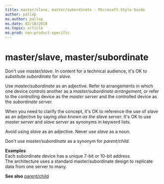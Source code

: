 ```yaml
---
title: master/slave, master/subordinate - Microsoft Style Guide
author: pallep
ms.author: pallep
ms.date: 02/10/2018
ms.topic: article
ms.prod: non-product-specific
---
```


# master/slave, master/subordinate

Don't use *master/slave.* 
In content for a technical audience, it's OK to substitute *subordinate* for *slave.* 

Use *master/subordinate* as an adjective. Refer to arrangements in which one device controls another as a *master/subordinate arrangement,* or refer to the controlling device as the *master server* and the controlled device as the *subordinate server.* 

When you need to clarify the concept, it's OK to reference the use of *slave* as an adjective by saying *also known as the slave server.* It's OK to use *master server* and *slave server* as synonyms in keyword lists.

Avoid using *slave* as an adjective. Never use *slave* as a noun.

Don't use *master/subordinate* as a synonym for *parent/child.* 

**Examples**<br />Each subordinate device has a unique 7-bit or 10-bit address. <br />The architecture uses a standard master/subordinate design to replicate data from one server to many.

**See also** [parent/child](~/a-z-word-list-term-collections/p/parent-child.md)
